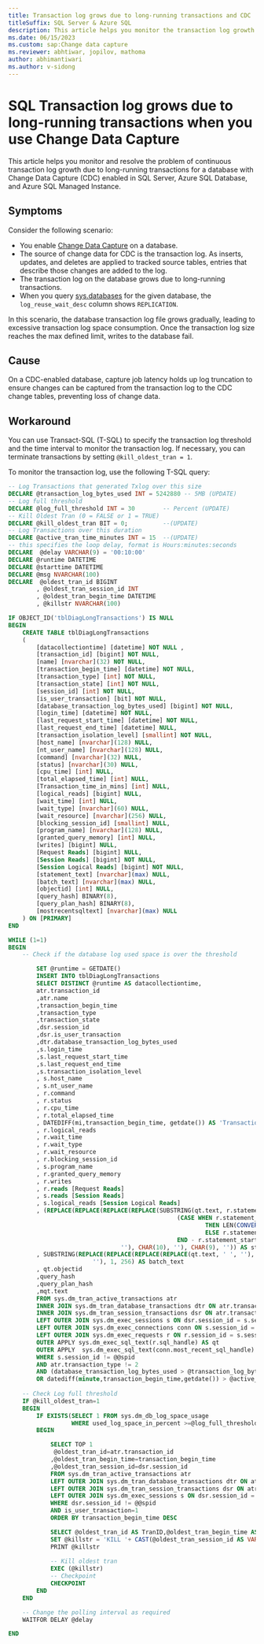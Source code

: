 ```yaml
---
title: Transaction log grows due to long-running transactions and CDC
titleSuffix: SQL Server & Azure SQL
description: This article helps you monitor the transaction log growth caused by long-running transactions and terminate those transactions if necessary for a database with Change Data Capture (CDC) enabled in SQL Server, Azure SQL Database, and Azure SQL Managed Instance. 
ms.date: 06/15/2023
ms.custom: sap:Change data capture
ms.reviewer: abhtiwar, jopilov, mathoma
author: abhimantiwari
ms.author: v-sidong
---
```

# SQL Transaction log grows due to long-running transactions when you use Change Data Capture

This article helps you monitor and resolve the problem of continuous transaction log growth due to long-running transactions for a database with Change Data Capture (CDC) enabled in SQL Server, Azure SQL Database, and Azure SQL Managed Instance.

## Symptoms

Consider the following scenario:

- You enable [Change Data Capture](/sql/relational-databases/track-changes/about-change-data-capture-sql-server) on a database.
- The source of change data for CDC is the transaction log. As inserts, updates, and deletes are applied to tracked source tables, entries that describe those changes are added to the log.
- The transaction log on the database grows due to long-running transactions.
- When you query [sys.databases](/sql/relational-databases/system-catalog-views/sys-databases-transact-sql) for the given database, the `log_reuse_wait_desc` column shows `REPLICATION`.

In this scenario, the database transaction log file grows gradually, leading to excessive transaction log space consumption. Once the transaction log size reaches the max defined limit, writes to the database fail.

## Cause

On a CDC-enabled database, capture job latency holds up log truncation to ensure changes can be captured from the transaction log to the CDC change tables, preventing loss of change data.

## Workaround

You can use Transact-SQL (T-SQL) to specify the transaction log threshold and the time interval to monitor the transaction log. If necessary, you can terminate transactions by setting `@kill_oldest_tran = 1`.

To monitor the transaction log, use the following T-SQL query:

```sql
-- Log Transactions that generated Txlog over this size
DECLARE @transaction_log_bytes_used INT = 5242880 -- 5MB (UPDATE)
-- Log full threshold
DECLARE @log_full_threshold INT = 30        -- Percent (UPDATE)
-- Kill Oldest Tran (0 = FALSE or 1 = TRUE)
DECLARE @kill_oldest_tran BIT = 0;          --(UPDATE)
-- Log Transactions over this duration
DECLARE @active_tran_time_minutes INT = 15  --(UPDATE)
-- this specifies the loop delay, format is Hours:minutes:seconds
DECLARE  @delay VARCHAR(9) = '00:10:00' 
DECLARE @runtime DATETIME
DECLARE @starttime DATETIME
DECLARE @msg NVARCHAR(100)
DECLARE  @oldest_tran_id BIGINT
		, @oldest_tran_session_id INT
		, @oldest_tran_begin_time DATETIME
		, @killstr NVARCHAR(100)

IF OBJECT_ID('tblDiagLongTransactions') IS NULL
BEGIN
	CREATE TABLE tblDiagLongTransactions 
	(
		[datacollectiontime] [datetime] NOT NULL ,
		[transaction_id] [bigint] NOT NULL,
		[name] [nvarchar](32) NOT NULL,
		[transaction_begin_time] [datetime] NOT NULL,
		[transaction_type] [int] NOT NULL,
		[transaction_state] [int] NOT NULL,
		[session_id] [int] NOT NULL,
		[is_user_transaction] [bit] NOT NULL,
		[database_transaction_log_bytes_used] [bigint] NOT NULL,
		[login_time] [datetime] NOT NULL,
		[last_request_start_time] [datetime] NOT NULL,
		[last_request_end_time] [datetime] NULL,
		[transaction_isolation_level] [smallint] NOT NULL,
		[host_name] [nvarchar](128) NULL,
		[nt_user_name] [nvarchar](128) NULL,
		[command] [nvarchar](32) NULL,
		[status] [nvarchar](30) NULL,
		[cpu_time] [int] NULL,
		[total_elapsed_time] [int] NULL,
		[Transaction_time_in_mins] [int] NULL,
		[logical_reads] [bigint] NULL,
		[wait_time] [int] NULL,
		[wait_type] [nvarchar](60) NULL,
		[wait_resource] [nvarchar](256) NULL,
		[blocking_session_id] [smallint] NULL,
		[program_name] [nvarchar](128) NULL,
		[granted_query_memory] [int] NULL,
		[writes] [bigint] NULL,
		[Request Reads] [bigint] NULL,
		[Session Reads] [bigint] NOT NULL,
		[Session Logical Reads] [bigint] NOT NULL,
		[statement_text] [nvarchar](max) NULL,
		[batch_text] [nvarchar](max) NULL,
		[objectid] [int] NULL,
		[query_hash] BINARY(8),
		[query_plan_hash] BINARY(8),
		[mostrecentsqltext] [nvarchar](max) NULL
	) ON [PRIMARY]
END

WHILE (1=1)
BEGIN
	-- Check if the database log used space is over the threshold

		SET @runtime = GETDATE()
		INSERT INTO tblDiagLongTransactions
		SELECT DISTINCT @runtime AS datacollectiontime,
		atr.transaction_id
		,atr.name
		,transaction_begin_time
		,transaction_type
		,transaction_state
		,dsr.session_id
		,dsr.is_user_transaction
		,dtr.database_transaction_log_bytes_used
		,s.login_time
		,s.last_request_start_time
		,s.last_request_end_time
		,s.transaction_isolation_level
		, s.host_name
		, s.nt_user_name
		, r.command
		, r.status
		, r.cpu_time
		, r.total_elapsed_time
		, DATEDIFF(mi,transaction_begin_time, getdate()) AS 'Transaction_time_in_mins'
		, r.logical_reads
		, r.wait_time
		, r.wait_type
		, r.wait_resource
		, r.blocking_session_id
		, s.program_name
		, r.granted_query_memory
		, r.writes
		, r.reads [Request Reads]
		, s.reads [Session Reads]
		, s.logical_reads [Session Logical Reads]
		, (REPLACE(REPLACE(REPLACE(REPLACE(SUBSTRING(qt.text, r.statement_start_offset / 2 + 1,
												(CASE WHEN r.statement_end_offset = -1
														THEN LEN(CONVERT(NVARCHAR(MAX), qt.text)) * 2
														ELSE r.statement_end_offset
												END - r.statement_start_offset) / 2), ' ', ''), CHAR(13),
								''), CHAR(10), ''), CHAR(9), '')) AS statement_text
		, SUBSTRING(REPLACE(REPLACE(REPLACE(REPLACE(qt.text, ' ', ''), CHAR(13), ''), CHAR(10), ''), CHAR(9),
						''), 1, 256) AS batch_text
		, qt.objectid
		,query_hash
		,query_plan_hash
		,mqt.text
		FROM sys.dm_tran_active_transactions atr
		INNER JOIN sys.dm_tran_database_transactions dtr ON atr.transaction_id = dtr.transaction_id
		INNER JOIN sys.dm_tran_session_transactions dsr ON atr.transaction_id = dsr.transaction_id
		LEFT OUTER JOIN sys.dm_exec_sessions s ON dsr.session_id = s.session_id
		LEFT OUTER JOIN sys.dm_exec_connections conn ON s.session_id = dsr.session_id
		LEFT OUTER JOIN sys.dm_exec_requests r ON r.session_id = s.session_id
		OUTER APPLY sys.dm_exec_sql_text(r.sql_handle) AS qt
		OUTER APPLY  sys.dm_exec_sql_text(conn.most_recent_sql_handle) AS mqt
		WHERE s.session_id != @@spid
		AND atr.transaction_type != 2
		AND (database_transaction_log_bytes_used > @transaction_log_bytes_used
		OR datediff(minute,transaction_begin_time,getdate()) > @active_tran_time_minutes)
	
	-- Check Log full threshold
	IF @kill_oldest_tran=1
	BEGIN
		IF EXISTS(SELECT 1 FROM sys.dm_db_log_space_usage
				  WHERE used_log_space_in_percent >=@log_full_threshold)
		BEGIN

			SELECT TOP 1
			 @oldest_tran_id=atr.transaction_id
			,@oldest_tran_begin_time=transaction_begin_time
			,@oldest_tran_session_id=dsr.session_id
			FROM sys.dm_tran_active_transactions atr
			LEFT OUTER JOIN sys.dm_tran_database_transactions dtr ON atr.transaction_id = dtr.transaction_id
			LEFT OUTER JOIN sys.dm_tran_session_transactions dsr ON atr.transaction_id = dsr.transaction_id
			LEFT OUTER JOIN sys.dm_exec_sessions s ON dsr.session_id = s.session_id
			WHERE dsr.session_id != @@spid
			AND is_user_transaction=1
			ORDER BY transaction_begin_time DESC

			SELECT @oldest_tran_id AS TranID,@oldest_tran_begin_time AS TranbeginTime,@oldest_tran_session_id AS SessionID
			SET @killstr = 'KILL '+ CAST(@oldest_tran_session_id AS VARCHAR(100))
			PRINT @killstr
			
            -- Kill oldest tran
			EXEC (@killstr)
			-- Checkpoint
			CHECKPOINT
		END
	END

	-- Change the polling interval as required
	WAITFOR DELAY @delay

END
```
